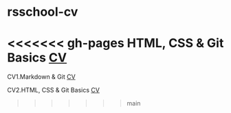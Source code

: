# rsschool-cv

<<<<<<< gh-pages
HTML, CSS & Git Basics [CV](https://markus-sm.github.io/rsschool-cv/)
=======
CV1.Markdown & Git [CV](https://markus-sm.github.io/rsschool-cv/cv)

CV2.HTML, CSS & Git Basics [CV](https://markus-sm.github.io/rsschool-cv/)
>>>>>>> main
